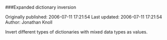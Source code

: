 ###Expanded dictionary inversion

Originally published: 2006-07-11 17:21:54
Last updated: 2006-07-11 17:21:54
Author: Jonathan Knoll

Invert different types of dictionaries with mixed data types as values.